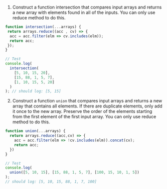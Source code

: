 1. Construct a function intersection that compares input arrays and returns a new array with elements found in all of the inputs. You can only use reduce method to do this.

```js
function intersection(...arrays) {
 return arrays.reduce((acc , cv) => {
  acc = acc.filter(elm => cv.includes(elm));
  return acc;
 });
}

// Test
console.log(
  intersection(
    [5, 10, 15, 20],
    [15, 88, 1, 5, 7],
    [1, 10, 15, 5, 20]
  )
); // should log: [5, 15]
```

2. Construct a function `union` that compares input arrays and returns a new array that contains all elements. If there are duplicate elements, only add it once to the new array. Preserve the order of the elements starting from the first element of the first input array. You can only use reduce method to do this.

```js
function union(...arrays) {
  return arrays.reduce((acc,cv) => {
    acc = acc.filter(elm => !cv.includes(elm)).concat(cv);
    return acc;
  })
}

// Test
console.log(
  union([5, 10, 15], [15, 88, 1, 5, 7], [100, 15, 10, 1, 5])
);
// should log: [5, 10, 15, 88, 1, 7, 100]
```
